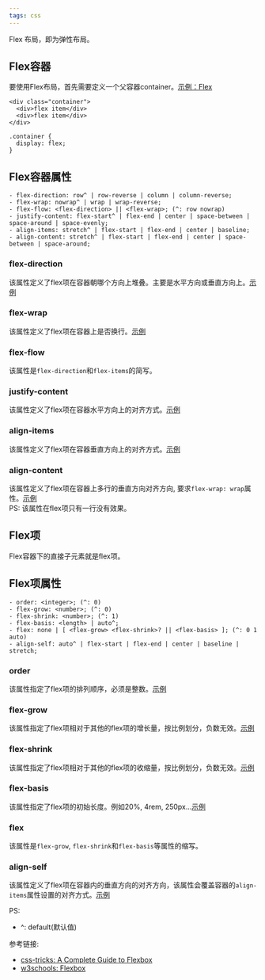 ```yaml
---
tags: css
---
```

Flex 布局，即为弹性布局。 

## Flex容器  
要使用Flex布局，首先需要定义一个父容器container。[示例：Flex](https://codepen.io/chesterchenn/pen/JzrBwO)
```
<div class="container">
  <div>flex item</div>
  <div>flex item</div>
</div>

.container {
  display: flex;
}
```
## Flex容器属性
```
- flex-direction: row^ | row-reverse | column | column-reverse;
- flex-wrap: nowrap^ | wrap | wrap-reverse;
- flex-flow: <flex-direction> || <flex-wrap>; (^: row nowrap)
- justify-content: flex-start^ | flex-end | center | space-between | space-around | space-evenly;
- align-items: stretch^ | flex-start | flex-end | center | baseline; 
- align-content: stretch^ | flex-start | flex-end | center | space-between | space-around;
```

### flex-direction
该属性定义了flex项在容器朝哪个方向上堆叠。主要是水平方向或垂直方向上。[示例](https://codepen.io/chesterchenn/pen/GeMYrr)

### flex-wrap
该属性定义了flex项在容器上是否换行。[示例](https://codepen.io/chesterchenn/pen/XGexBv)

### flex-flow
该属性是`flex-direction`和`flex-items`的简写。

### justify-content
该属性定义了flex项在容器水平方向上的对齐方式。[示例](https://codepen.io/chesterchenn/pen/EMwdMj)

### align-items
该属性定义了flex项在容器垂直方向上的对齐方式。[示例](https://codepen.io/chesterchenn/pen/zbEMwB)

### align-content
该属性定义了flex项在容器上多行的垂直方向对齐方向, 要求`flex-wrap: wrap`属性。[示例](https://codepen.io/chesterchenn/pen/BbJzdV)  
PS: 该属性在flex项只有一行没有效果。

## Flex项
Flex容器下的直接子元素就是flex项。

## Flex项属性
```
- order: <integer>; (^: 0)
- flex-grow: <number>; (^: 0)
- flex-shrink: <number>; (^: 1)
- flex-basis: <length> | auto^;
- flex: none | [ <flex-grow> <flex-shrink>? || <flex-basis> ]; (^: 0 1 auto)
- align-self: auto^ | flex-start | flex-end | center | baseline | stretch;
```

### order
该属性指定了flex项的排列顺序，必须是整数。[示例](https://codepen.io/chesterchenn/pen/vPpXGa)

### flex-grow
该属性指定了flex项相对于其他的flex项的增长量，按比例划分，负数无效。[示例](https://codepen.io/chesterchenn/pen/qvpqWQ)

### flex-shrink
该属性指定了flex项相对于其他的flex项的收缩量，按比例划分，负数无效。[示例](https://codepen.io/chesterchenn/pen/qvpqNg)

### flex-basis
该属性指定了flex项的初始长度。例如20%, 4rem, 250px...[示例](https://codepen.io/chesterchenn/pen/jJYVzY)

### flex
该属性是`flex-grow`, `flex-shrink`和`flex-basis`等属性的缩写。

### align-self
该属性定义了flex项在容器内的垂直方向的对齐方向，该属性会覆盖容器的`align-items`属性设置的对齐方式。[示例](https://codepen.io/chesterchenn/pen/rRpWPP)

PS: 
 - ^: default(默认值)

参考链接: 
- [css-tricks: A Complete Guide to Flexbox](https://css-tricks.com/snippets/css/a-guide-to-flexbox)
- [w3schools: Flexbox](https://www.w3schools.com/css/css3_flexbox.asp)
